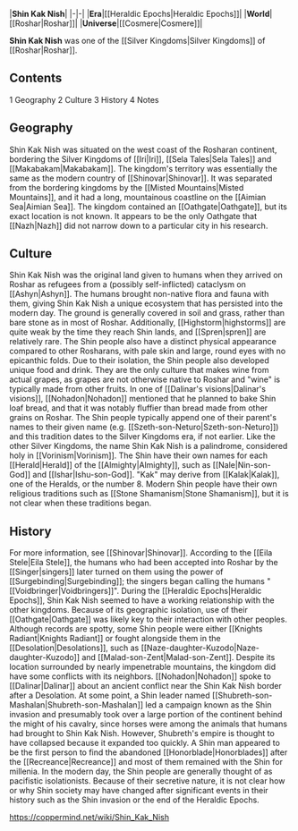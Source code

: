 |**Shin Kak Nish**|
|-|-|
|**Era**|[[Heraldic Epochs\|Heraldic Epochs]]|
|**World**|[[Roshar\|Roshar]]|
|**Universe**|[[Cosmere\|Cosmere]]|

**Shin Kak Nish** was one of the [[Silver Kingdoms\|Silver Kingdoms]] of [[Roshar\|Roshar]].

## Contents

1 Geography
2 Culture
3 History
4 Notes


## Geography
Shin Kak Nish was situated on the west coast of the Rosharan continent, bordering the Silver Kingdoms of [[Iri\|Iri]], [[Sela Tales\|Sela Tales]] and [[Makabakam\|Makabakam]]. The kingdom's territory was essentially the same as the modern country of [[Shinovar\|Shinovar]]. It was separated from the bordering kingdoms by the [[Misted Mountains\|Misted Mountains]], and it had a long, mountainous coastline on the [[Aimian Sea\|Aimian Sea]].
The kingdom contained an [[Oathgate\|Oathgate]], but its exact location is not known. It appears to be the only Oathgate that [[Nazh\|Nazh]] did not narrow down to a particular city in his research.

## Culture
Shin Kak Nish was the original land given to humans when they arrived on Roshar as refugees from a (possibly self-inflicted) cataclysm on [[Ashyn\|Ashyn]]. The humans brought non-native flora and fauna with them, giving Shin Kak Nish a unique ecosystem that has persisted into the modern day. The ground is generally covered in soil and grass, rather than bare stone as in most of Roshar. Additionally, [[Highstorm\|highstorms]] are quite weak by the time they reach Shin lands, and [[Spren\|spren]] are relatively rare. The Shin people also have a distinct physical appearance compared to other Rosharans, with pale skin and large, round eyes with no epicanthic folds.
Due to their isolation, the Shin people also developed unique food and drink. They are the only culture that makes wine from actual grapes, as grapes are not otherwise native to Roshar and "wine" is typically made from other fruits. In one of [[Dalinar's visions\|Dalinar's visions]], [[Nohadon\|Nohadon]] mentioned that he planned to bake Shin loaf bread, and that it was notably fluffier than bread made from other grains on Roshar.
The Shin people typically append one of their parent's names to their given name (e.g. [[Szeth-son-Neturo\|Szeth-son-Neturo]]) and this tradition dates to the Silver Kingdoms era, if not earlier.
Like the other Silver Kingdoms, the name Shin Kak Nish is a palindrome, considered holy in [[Vorinism\|Vorinism]]. The Shin have their own names for each [[Herald\|Herald]] of the [[Almighty\|Almighty]], such as [[Nale\|Nin-son-God]] and [[Ishar\|Ishu-son-God]]. "Kak" may derive from [[Kalak\|Kalak]], one of the Heralds, or the number 8. Modern Shin people have their own religious traditions such as [[Stone Shamanism\|Stone Shamanism]], but it is not clear when these traditions began.

## History
For more information, see [[Shinovar\|Shinovar]].
According to the [[Eila Stele\|Eila Stele]], the humans who had been accepted into Roshar by the [[Singer\|singers]] later turned on them using the power of [[Surgebinding\|Surgebinding]]; the singers began calling the humans "[[Voidbringer\|Voidbringers]]".
During the [[Heraldic Epochs\|Heraldic Epochs]], Shin Kak Nish seemed to have a working relationship with the other kingdoms. Because of its geographic isolation, use of their [[Oathgate\|Oathgate]] was likely key to their interaction with other peoples. Although records are spotty, some Shin people were either [[Knights Radiant\|Knights Radiant]] or fought alongside them in the [[Desolation\|Desolations]], such as [[Naze-daughter-Kuzodo\|Naze-daughter-Kuzodo]] and [[Malad-son-Zent\|Malad-son-Zent]].
Despite its location surrounded by nearly impenetrable mountains, the kingdom did have some conflicts with its neighbors. [[Nohadon\|Nohadon]] spoke to [[Dalinar\|Dalinar]] about an ancient conflict near the Shin Kak Nish border after a Desolation. At some point, a Shin leader named [[Shubreth-son-Mashalan\|Shubreth-son-Mashalan]] led a campaign known as the Shin invasion and presumably took over a large portion of the continent behind the might of his cavalry, since horses were among the animals that humans had brought to Shin Kak Nish. However, Shubreth's empire is thought to have collapsed because it expanded too quickly.
A Shin man appeared to be the first person to find the abandoned [[Honorblade\|Honorblades]] after the [[Recreance\|Recreance]] and most of them remained with the Shin for millenia. In the modern day, the Shin people are generally thought of as pacifistic isolationists. Because of their secretive nature, it is not clear how or why Shin society may have changed after significant events in their history such as the Shin invasion or the end of the Heraldic Epochs.



https://coppermind.net/wiki/Shin_Kak_Nish